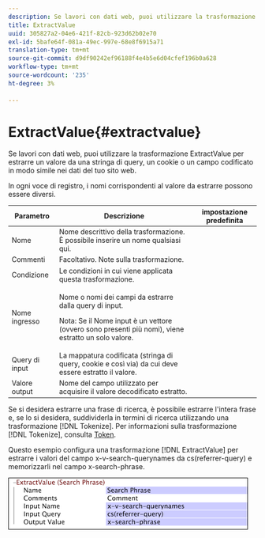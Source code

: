 ```yaml
---
description: Se lavori con dati web, puoi utilizzare la trasformazione ExtractValue per estrarre un valore da una stringa di query, un cookie o un campo codificato in modo simile nei dati del tuo sito web.
title: ExtractValue
uuid: 305827a2-04e6-421f-82cb-923d62b02e70
exl-id: 5bafe64f-081a-49ec-997e-68e8f6915a71
translation-type: tm+mt
source-git-commit: d9df90242ef96188f4e4b5e6d04cfef196b0a628
workflow-type: tm+mt
source-wordcount: '235'
ht-degree: 3%

---
```


# ExtractValue{#extractvalue}

Se lavori con dati web, puoi utilizzare la trasformazione ExtractValue per estrarre un valore da una stringa di query, un cookie o un campo codificato in modo simile nei dati del tuo sito web.

In ogni voce di registro, i nomi corrispondenti al valore da estrarre possono essere diversi.

<table id="table_D16A39BE035043628A4D6F7452952304"> 
 <thead> 
  <tr> 
   <th colname="col1" class="entry"> Parametro </th> 
   <th colname="col2" class="entry"> Descrizione </th> 
   <th colname="col3" class="entry"> impostazione predefinita </th> 
  </tr> 
 </thead>
 <tbody> 
  <tr> 
   <td colname="col1"> Nome </td> 
   <td colname="col2"> Nome descrittivo della trasformazione. È possibile inserire un nome qualsiasi qui. </td> 
   <td colname="col3"></td> 
  </tr> 
  <tr> 
   <td colname="col1"> Commenti </td> 
   <td colname="col2"> Facoltativo. Note sulla trasformazione. </td> 
   <td colname="col3"></td> 
  </tr> 
  <tr> 
   <td colname="col1"> Condizione </td> 
   <td colname="col2"> Le condizioni in cui viene applicata questa trasformazione. </td> 
   <td colname="col3"></td> 
  </tr> 
  <tr> 
   <td colname="col1"> Nome ingresso </td> 
   <td colname="col2"> <p>Nome o nomi dei campi da estrarre dalla query di input. </p> <p> <p>Nota:  Se il Nome input è un vettore (ovvero sono presenti più nomi), viene estratto un solo valore. </p> </p> </td> 
   <td colname="col3"></td> 
  </tr> 
  <tr> 
   <td colname="col1"> Query di input </td> 
   <td colname="col2"> La mappatura codificata (stringa di query, cookie e così via) da cui deve essere estratto il valore. </td> 
   <td colname="col3"></td> 
  </tr> 
  <tr> 
   <td colname="col1"> Valore output </td> 
   <td colname="col2"> Nome del campo utilizzato per acquisire il valore decodificato estratto. </td> 
   <td colname="col3"></td> 
  </tr> 
 </tbody> 
</table>

Se si desidera estrarre una frase di ricerca, è possibile estrarre l&#39;intera frase e, se lo si desidera, suddividerla in termini di ricerca utilizzando una trasformazione [!DNL Tokenize]. Per informazioni sulla trasformazione [!DNL Tokenize], consulta [Token](../../../../../home/c-dataset-const-proc/c-data-trans/c-transf-types/c-standard-transf/c-tokenize.md#concept-f460aa5df3a7476e971af29cf5d9b32c).

Questo esempio configura una trasformazione [!DNL ExtractValue] per estrarre i valori del campo x-v-search-querynames da cs(referrer-query) e memorizzarli nel campo x-search-phrase.

![](assets/cfg_TransformationType_ExtractValue.png)

